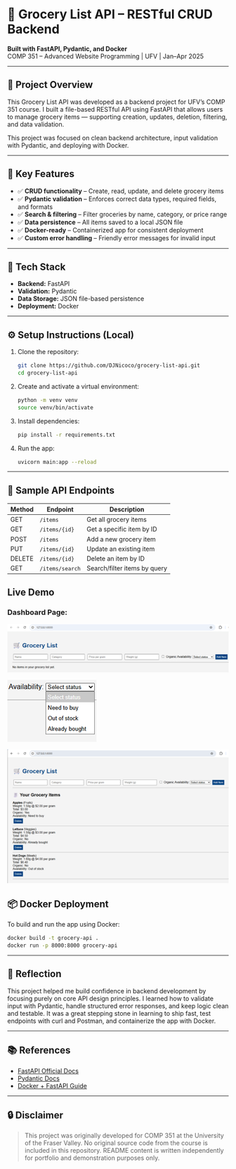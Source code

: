 # 🛒 Grocery List API – RESTful CRUD Backend

**Built with FastAPI, Pydantic, and Docker**  
COMP 351 – Advanced Website Programming | UFV | Jan–Apr 2025

---

## 📌 Project Overview

This Grocery List API was developed as a backend project for UFV’s COMP 351 course. I built a file-based RESTful API using FastAPI that allows users to manage grocery items — supporting creation, updates, deletion, filtering, and data validation.

This project was focused on clean backend architecture, input validation with Pydantic, and deploying with Docker.

---

## 🚀 Key Features

- ✅ **CRUD functionality** – Create, read, update, and delete grocery items  
- ✅ **Pydantic validation** – Enforces correct data types, required fields, and formats  
- ✅ **Search & filtering** – Filter groceries by name, category, or price range  
- ✅ **Data persistence** – All items saved to a local JSON file  
- ✅ **Docker-ready** – Containerized app for consistent deployment  
- ✅ **Custom error handling** – Friendly error messages for invalid input

---

## 🔧 Tech Stack

- **Backend:** FastAPI  
- **Validation:** Pydantic  
- **Data Storage:** JSON file-based persistence  
- **Deployment:** Docker

---

## ⚙️ Setup Instructions (Local)

1. Clone the repository:
   ```bash
   git clone https://github.com/DJNicoco/grocery-list-api.git
   cd grocery-list-api
   ```

2. Create and activate a virtual environment:
   ```bash
   python -m venv venv
   source venv/bin/activate
   ```

3. Install dependencies:
   ```bash
   pip install -r requirements.txt
   ```

4. Run the app:
   ```bash
   uvicorn main:app --reload
   ```

---

## 🧪 Sample API Endpoints

| Method | Endpoint         | Description                   |
|--------|------------------|-------------------------------|
| GET    | `/items`         | Get all grocery items         |
| GET    | `/items/{id}`    | Get a specific item by ID     |
| POST   | `/items`         | Add a new grocery item        |
| PUT    | `/items/{id}`    | Update an existing item       |
| DELETE | `/items/{id}`    | Delete an item by ID          |
| GET    | `/items/search`  | Search/filter items by query  |



## Live Demo

### Dashboard Page:

![alt text](<Grocery List Dashboard.png>)

![alt text](<Availability Drop Down Menu.png>)

![alt text](<Added Items.png>)

## 📦 Docker Deployment

To build and run the app using Docker:

```bash
docker build -t grocery-api .
docker run -p 8000:8000 grocery-api
```

---

## 💬 Reflection

This project helped me build confidence in backend development by focusing purely on core API design principles. I learned how to validate input with Pydantic, handle structured error responses, and keep logic clean and testable. 
It was a great stepping stone in learning to ship fast, test endpoints with curl and Postman, and containerize the app with Docker. 

---

## 📚 References

- [FastAPI Official Docs](https://fastapi.tiangolo.com/)
- [Pydantic Docs](https://docs.pydantic.dev/)
- [Docker + FastAPI Guide](https://fastapi.tiangolo.com/deployment/docker/)

---

## 🔒 Disclaimer

> This project was originally developed for COMP 351 at the University of the Fraser Valley. No original source code from the course is included in this repository. README content is written independently for portfolio and demonstration purposes only.
